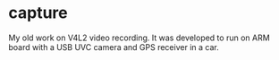 # capture
My old work on V4L2 video recording.
It was developed to run on ARM board with a USB UVC camera and GPS receiver in a car.
